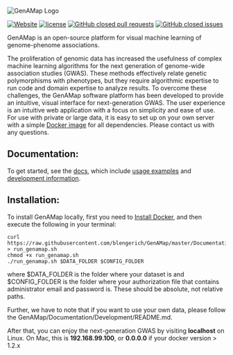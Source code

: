 ![GenAMap Logo](http://www.cs.cmu.edu/~blengeri/img/genamap_logo.png)

[![Website](https://img.shields.io/website-up-down-green-red/http/genamap.org.svg)](http://genamap.org)
[![license](https://img.shields.io/github/license/blengerich/genamap.svg)](https://github.com/blengerich/GenAMap/blob/master/License.md) [![GitHub closed pull requests](https://img.shields.io/github/issues-pr-closed/blengerich/genamap.svg)](https://github.com/blengerich/GenAMap/pulls) [![GitHub closed issues](https://img.shields.io/github/issues-closed/blengerich/genamap.svg)](https://github.com/blengerich/GenAMap/issues)

GenAMap is an open-source platform for visual machine learning of genome-phenome associations.

The proliferation of genomic data has increased the usefulness of complex machine learning algorithms for the next generation of genome-wide association studies (GWAS). These methods effectively relate genetic polymorphisms with phenotypes, but they require algorithmic expertise to run code and domain expertise to analyze results. To overcome these challenges, the GenAMap software platform has been developed to provide an intuitive, visual interface for next-generation GWAS. The user experience is an intuitive web application with a focus on simplicity and ease of use. For use with private or large data, it is easy to set up on your own server with a simple [Docker image](http://hub.docker.com/r/blengerich/genamap) for all dependencies. Please contact us with any questions.


## Documentation:
To get started, see the [docs](https://github.com/blengerich/GenAMap/tree/master/Documentation), which include [usage examples](https://github.com/blengerich/GenAMap/tree/master/Documentation/ExampleData) and [development information](https://github.com/blengerich/GenAMap/tree/master/Documentation/Development).

## Installation:
To install GenAMap locally, first you need to [Install Docker](https://docs.docker.com/engine/installation/), and then execute the following in your terminal:

```shell
curl https://raw.githubusercontent.com/blengerich/GenAMap/master/Documentation/Installation/run_genamap.sh > run_genamap.sh
chmod +x run_genamap.sh
./run_genamap.sh $DATA_FOLDER $CONFIG_FOLDER
```

where $DATA_FOLDER is the folder where your dataset is and
$CONFIG_FOLDER is the folder where your authorization file that contains administrator email and password is. These should be absolute, not relative paths.

Further, we have to note that if you want to use your own data, please follow the GenAMap/Documentation/Development/README.md.

After that, you can enjoy the next-generation GWAS by visiting __localhost__ on Linux. On Mac, this is __192.168.99.100__, or __0.0.0.0__ if your docker version > 1.2.x


[//]: # (## Contact:) 

[//]: # (Have a question about GenAMap? Email us at genamap.team@gmail.com. To help us to get to know you better, please provide your name and affiliation when requesting support. We also have a [Google group] for users.)
